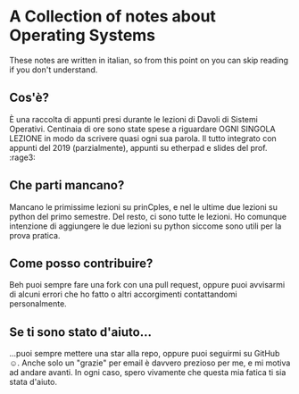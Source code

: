 # A Collection of notes about Operating Systems

These notes are written in italian, so from this point on you can skip reading if you don't understand.

## Cos'è?

È una raccolta di appunti presi durante le lezioni di Davoli di Sistemi Operativi. Centinaia di ore sono state spese a riguardare OGNI SINGOLA LEZIONE in modo da scrivere quasi ogni sua parola. Il tutto integrato con appunti del 2019 (parzialmente), appunti su etherpad e slides del prof. :rage3:

## Che parti mancano?

Mancano le primissime lezioni su prinCples, e nel le ultime due lezioni su python del primo semestre. Del resto, ci sono tutte le lezioni. Ho comunque intenzione di aggiungere le due lezioni su python siccome sono utili per la prova pratica.

## Come posso contribuire? 

Beh puoi sempre fare una fork con una pull request, oppure puoi avvisarmi di alcuni errori che ho fatto o altri accorgimenti contattandomi personalmente.

## Se ti sono stato d'aiuto...

...puoi sempre mettere una star alla repo, oppure puoi seguirmi su GitHub :relaxed:.
Anche solo un "grazie" per email è davvero prezioso per me, e mi motiva ad andare avanti. In ogni caso, spero vivamente che questa mia fatica ti sia stata d'aiuto.
